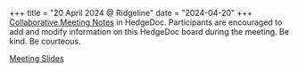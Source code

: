 +++
title = "20 April 2024 @ Ridgeline"
date = "2024-04-20"
+++
[Collaborative Meeting Notes](https://hedge.novalug.org/VebMgR32Sk2rFBV_hMYMgQ#) in HedgeDoc. 
Participants are encouraged to add and modify information on this HedgeDoc board during the meeting. 
Be kind. Be courteous.

[Meeting Slides](https://hedge.novalug.org/GpcjXqfjR56-cyo5XD9AHA?both)

